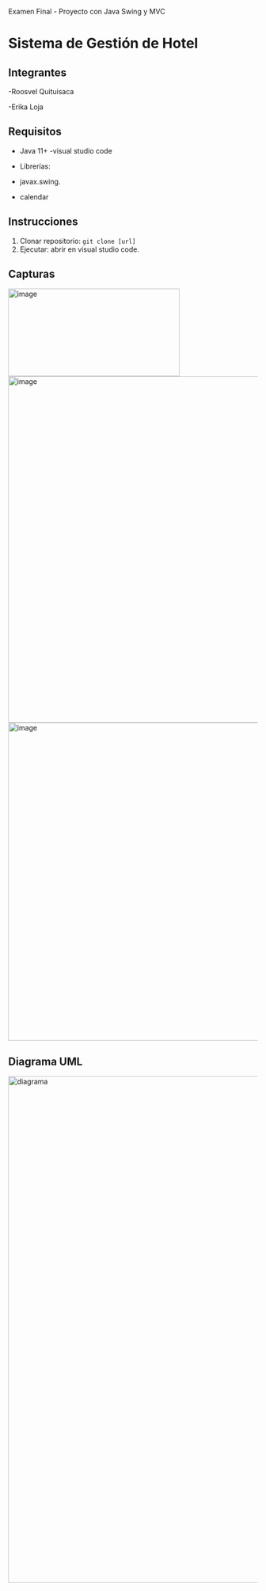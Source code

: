 Examen Final - Proyecto con Java Swing y MVC 
# Sistema de Gestión de Hotel   
## Integrantes   
-Roosvel Quituisaca

-Erika Loja 

## Requisitos   
- Java 11+
-visual studio code

- Librerías:
- javax.swing.
- calendar   
## Instrucciones   
1. Clonar repositorio: `git clone [url]`   
2. Ejecutar: abrir en visual studio code.      
## Capturas   
<img width="346" height="177" alt="image" src="https://github.com/user-attachments/assets/330693d0-2f1b-4595-b73b-55c1065fd5ed" />

<img width="934" height="700" alt="image" src="https://github.com/user-attachments/assets/d182c828-2cd3-463a-8c1d-9f8cb86d9054" />

<img width="932" height="643" alt="image" src="https://github.com/user-attachments/assets/1684e7fb-89a9-44c8-9beb-8ff5ea8471f1" />


 
## Diagrama UML   

  <img width="1536" height="1024" alt="diagrama" src="https://github.com/user-attachments/assets/868ae142-d92f-4e48-9d88-186c4825627e" />

